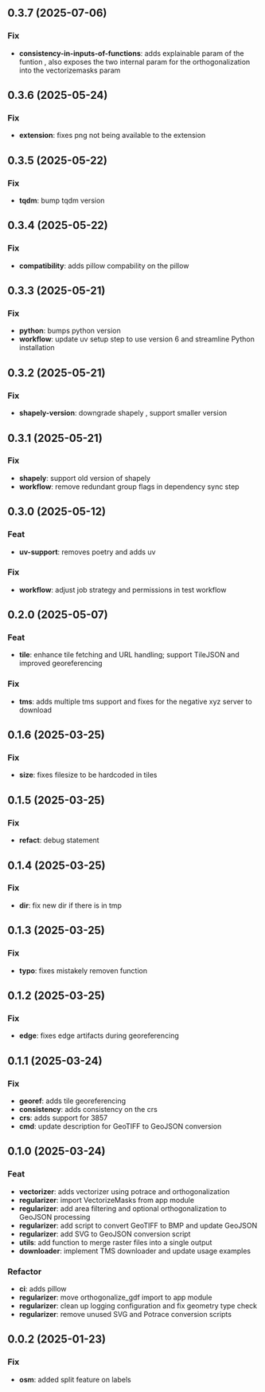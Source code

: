## 0.3.7 (2025-07-06)

### Fix

- **consistency-in-inputs-of-functions**: adds explainable param of the funtion , also exposes the two internal param for the orthogonalization into the vectorizemasks param

## 0.3.6 (2025-05-24)

### Fix

- **extension**: fixes png not being available to the extension

## 0.3.5 (2025-05-22)

### Fix

- **tqdm**: bump tqdm version

## 0.3.4 (2025-05-22)

### Fix

- **compatibility**: adds pillow compability on the pillow

## 0.3.3 (2025-05-21)

### Fix

- **python**: bumps python version
- **workflow**: update uv setup step to use version 6 and streamline Python installation

## 0.3.2 (2025-05-21)

### Fix

- **shapely-version**: downgrade shapely , support smaller version

## 0.3.1 (2025-05-21)

### Fix

- **shapely**: support old version of shapely
- **workflow**: remove redundant group flags in dependency sync step

## 0.3.0 (2025-05-12)

### Feat

- **uv-support**: removes poetry and adds uv

### Fix

- **workflow**: adjust job strategy and permissions in test workflow

## 0.2.0 (2025-05-07)

### Feat

- **tile**: enhance tile fetching and URL handling; support TileJSON and improved georeferencing

### Fix

- **tms**: adds multiple tms support and fixes for the negative xyz server to download

## 0.1.6 (2025-03-25)

### Fix

- **size**: fixes filesize to be hardcoded in tiles

## 0.1.5 (2025-03-25)

### Fix

- **refact**: debug statement

## 0.1.4 (2025-03-25)

### Fix

- **dir**: fix new dir if there is in tmp

## 0.1.3 (2025-03-25)

### Fix

- **typo**: fixes mistakely removen function

## 0.1.2 (2025-03-25)

### Fix

- **edge**: fixes edge artifacts during georeferencing

## 0.1.1 (2025-03-24)

### Fix

- **georef**: adds tile georeferencing
- **consistency**: adds consistency on the crs
- **crs**: adds support for 3857
- **cmd**: update description for GeoTIFF to GeoJSON conversion

## 0.1.0 (2025-03-24)

### Feat

- **vectorizer**: adds vectorizer using potrace and orthogonalization
- **regularizer**: import VectorizeMasks from app module
- **regularizer**: add area filtering and optional orthogonalization to GeoJSON processing
- **regularizer**: add script to convert GeoTIFF to BMP and update GeoJSON
- **regularizer**: add SVG to GeoJSON conversion script
- **utils**: add function to merge raster files into a single output
- **downloader**: implement TMS downloader and update usage examples

### Refactor

- **ci**: adds pillow
- **regularizer**: move orthogonalize_gdf import to app module
- **regularizer**: clean up logging configuration and fix geometry type check
- **regularizer**: remove unused SVG and Potrace conversion scripts

## 0.0.2 (2025-01-23)

### Fix

- **osm**: added split feature on labels
